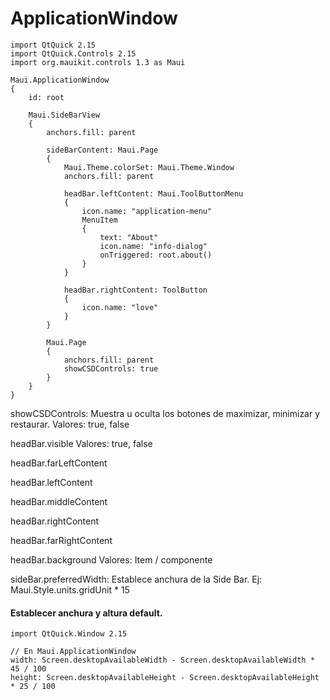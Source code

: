 # ApplicationWindow

```
import QtQuick 2.15
import QtQuick.Controls 2.15
import org.mauikit.controls 1.3 as Maui

Maui.ApplicationWindow
{
    id: root
    
    Maui.SideBarView
    {
        anchors.fill: parent
        
        sideBarContent: Maui.Page
        {
            Maui.Theme.colorSet: Maui.Theme.Window
            anchors.fill: parent
            
            headBar.leftContent: Maui.ToolButtonMenu
            {
                icon.name: "application-menu"
                MenuItem
                {
                    text: "About"
                    icon.name: "info-dialog"
                    onTriggered: root.about()
                }
            }
            
            headBar.rightContent: ToolButton
            {
                icon.name: "love"
            }
        }
        
        Maui.Page
        {
            anchors.fill: parent
            showCSDControls: true
        }
    }
}

```

showCSDControls: Muestra u oculta los botones de maximizar, minimizar y restaurar. Valores: true, false

headBar.visible Valores: true, false

headBar.farLeftContent

headBar.leftContent

headBar.middleContent

headBar.rightContent

headBar.farRightContent

headBar.background Valores: Item / componente

sideBar.preferredWidth: Establece anchura de la Side Bar. Ej: Maui.Style.units.gridUnit \* 15

#### Establecer anchura y altura default.

```
import QtQuick.Window 2.15

// En Maui.ApplicationWindow
width: Screen.desktopAvailableWidth - Screen.desktopAvailableWidth * 45 / 100
height: Screen.desktopAvailableHeight - Screen.desktopAvailableHeight * 25 / 100
```
